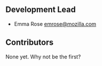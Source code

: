 Development Lead
----------------

* Emma Rose <emrose@mozilla.com>

Contributors
------------

None yet. Why not be the first?

